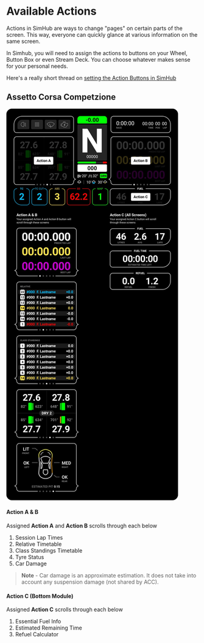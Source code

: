 # Available Actions

Actions in SimHub are ways to change "pages" on certain parts of the screen. This way, everyone can quickly glance at various information on the same screen.

In Simhub, you will need to assign the actions to buttons on your Wheel, Button Box or even Stream Deck. You can choose whatever makes sense for your personal needs.

Here's a really short thread on [setting the Action Buttons in SimHub](https://www.simhubdash.com/community-2/postid/1392/) 

## Assetto Corsa Competzione

![Primary Screen](../images/PrimaryActions-ACC.jpg)

#### Action A & B
Assigned **Action A** and **Action B** scrolls through each below

1. Session Lap Times
2. Relative Timetable
3. Class Standings Timetable
4. Tyre Status
5. Car Damage

> **Note** - Car damage is an approximate estimation. It does not take into account any suspension damage (not shared by ACC).


#### Action C (Bottom Module)
Assigned **Action C** scrolls through each below

1. Essential Fuel Info
2. Estimated Remaining Time
3. Refuel Calculator